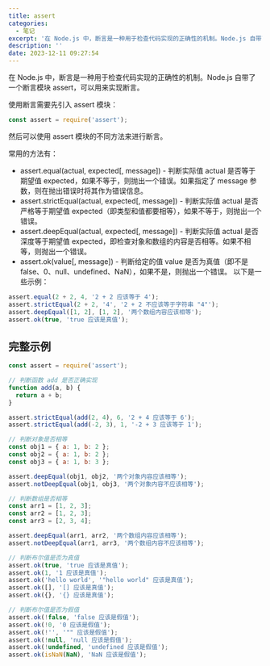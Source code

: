 ```yaml
---
title: assert
categories:
  - 笔记
excerpt: '在 Node.js 中，断言是一种用于检查代码实现的正确性的机制。Node.js 自带了一个断言模块 assert，可以用来实现断言。'
description: ''
date: 2023-12-11 09:27:54
---
```


在 Node.js 中，断言是一种用于检查代码实现的正确性的机制。Node.js 自带了一个断言模块 assert，可以用来实现断言。

使用断言需要先引入 assert 模块：

```js
const assert = require('assert');
```

然后可以使用 assert 模块的不同方法来进行断言。

常用的方法有：

- assert.equal(actual, expected[, message]) - 判断实际值 actual 是否等于期望值 expected，如果不等于，则抛出一个错误。如果指定了 message 参数，则在抛出错误时将其作为错误信息。
- assert.strictEqual(actual, expected[, message]) - 判断实际值 actual 是否严格等于期望值 expected（即类型和值都要相等），如果不等于，则抛出一个错误。
- assert.deepEqual(actual, expected[, message]) - 判断实际值 actual 是否深度等于期望值 expected，即检查对象和数组的内容是否相等。如果不相等，则抛出一个错误。
- assert.ok(value[, message]) - 判断给定的值 value 是否为真值（即不是 false、0、null、undefined、NaN），如果不是，则抛出一个错误。
  以下是一些示例：

```js
assert.equal(2 + 2, 4, '2 + 2 应该等于 4');
assert.strictEqual(2 + 2, '4', '2 + 2 不应该等于字符串 "4"');
assert.deepEqual([1, 2], [1, 2], '两个数组内容应该相等');
assert.ok(true, 'true 应该是真值');
```

## 完整示例

```js
const assert = require('assert');

// 判断函数 add 是否正确实现
function add(a, b) {
  return a + b;
}

assert.strictEqual(add(2, 4), 6, '2 + 4 应该等于 6');
assert.strictEqual(add(-2, 3), 1, '-2 + 3 应该等于 1');

// 判断对象是否相等
const obj1 = { a: 1, b: 2 };
const obj2 = { a: 1, b: 2 };
const obj3 = { a: 1, b: 3 };

assert.deepEqual(obj1, obj2, '两个对象内容应该相等');
assert.notDeepEqual(obj1, obj3, '两个对象内容不应该相等');

// 判断数组是否相等
const arr1 = [1, 2, 3];
const arr2 = [1, 2, 3];
const arr3 = [2, 3, 4];

assert.deepEqual(arr1, arr2, '两个数组内容应该相等');
assert.notDeepEqual(arr1, arr3, '两个数组内容不应该相等');

// 判断布尔值是否为真值
assert.ok(true, 'true 应该是真值');
assert.ok(1, '1 应该是真值');
assert.ok('hello world', '"hello world" 应该是真值');
assert.ok([], '[] 应该是真值');
assert.ok({}, '{} 应该是真值');

// 判断布尔值是否为假值
assert.ok(!false, 'false 应该是假值');
assert.ok(!0, '0 应该是假值');
assert.ok(!'', '"" 应该是假值');
assert.ok(!null, 'null 应该是假值');
assert.ok(!undefined, 'undefined 应该是假值');
assert.ok(isNaN(NaN), 'NaN 应该是假值');
```
